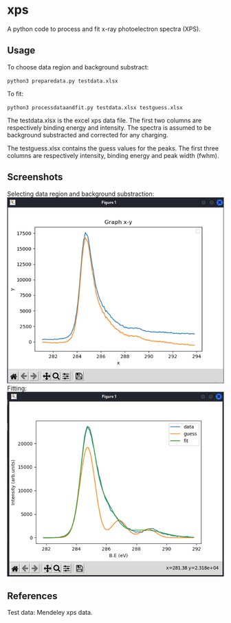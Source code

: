 # xps
A python code to process and fit x-ray photoelectron spectra (XPS).

## Usage
To choose data region and background substract:

`python3 preparedata.py testdata.xlsx`

To fit:

`python3 processdataandfit.py testdata.xlsx testguess.xlsx`

The testdata.xlsx is the excel xps data file.  The first two columns are respectively binding energy and intensity.  The spectra is assumed to be background substracted and corrected for any charging.

The testguess.xlsx contains the guess values for the peaks.  The first three columns are respectively intensity, binding energy and peak width (fwhm).

## Screenshots
Selecting data region and background substraction:
![alt text](https://github.com/jithesh82/xps/blob/main/selectbgsub.png)
Fitting:
![alt text](https://github.com/jithesh82/xps/blob/main/fitexample.png)

## References
Test data:  Mendeley xps data.  
